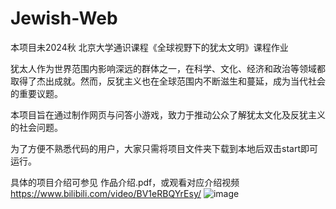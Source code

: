 # Jewish-Web
本项目未2024秋 北京大学通识课程《全球视野下的犹太文明》课程作业

犹太人作为世界范围内影响深远的群体之一，在科学、文化、经济和政治等领域都取得了杰出成就。然而，反犹主义也在全球范围内不断滋生和蔓延，成为当代社会的重要议题。

本项目旨在通过制作网页与问答小游戏，致力于推动公众了解犹太文化及反犹主义的社会问题。

为了方便不熟悉代码的用户，大家只需将项目文件夹下载到本地后双击start即可运行。

具体的项目介绍可参见 作品介绍.pdf，或观看对应介绍视频 https://www.bilibili.com/video/BV1eRBQYrEsy/
![image](https://github.com/user-attachments/assets/a8e5944a-82f9-409a-abce-47f4947cff38)


